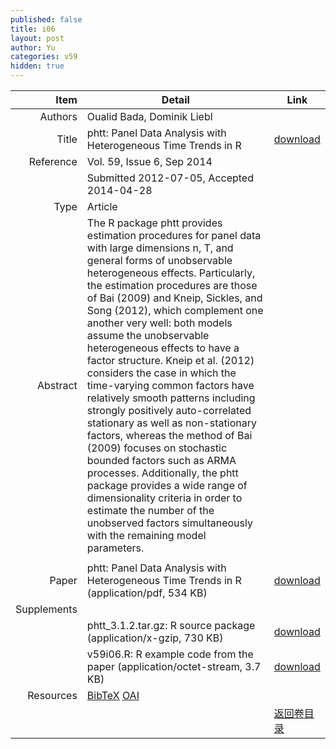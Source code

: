 ```yaml
---
published: false
title: i06
layout: post
author: Yu
categories: v59
hidden: true
---
```


| Item | Detail | Link |
|---:|---|---|
| Authors | Oualid Bada, Dominik Liebl| |
| Title |phtt: Panel Data Analysis with Heterogeneous Time Trends in R | [download](http://www.jstatsoft.org/v59/i06/paper) |
| Reference |Vol. 59, Issue 6, Sep 2014 | |
| | Submitted 2012-07-05, Accepted 2014-04-28| | 
| Type | Article| |
| Abstract | The R package phtt provides estimation procedures for panel data with large dimensions n, T, and general forms of unobservable heterogeneous effects. Particularly, the estimation procedures are those of Bai (2009) and Kneip, Sickles, and Song (2012), which complement one another very well: both models assume the unobservable heterogeneous effects to have a factor structure. Kneip et al. (2012) considers the case in which the time-varying common factors have relatively smooth patterns including strongly positively auto-correlated stationary as well as non-stationary factors, whereas the method of Bai (2009) focuses on stochastic bounded factors such as ARMA processes. Additionally, the phtt package provides a wide range of dimensionality criteria in order to estimate the number of the unobserved factors simultaneously with the remaining model parameters.
| |
| Paper | phtt: Panel Data Analysis with Heterogeneous Time Trends in R  (application/pdf, 534 KB)| [download](http://www.jstatsoft.org/v59/i06/paper) |
| Supplements | | |
| |phtt_3.1.2.tar.gz: R source package  (application/x-gzip, 730 KB)|  [download](http://www.jstatsoft.org/v59/i06/supp/1) |
| |v59i06.R:          R example code from the paper  (application/octet-stream, 3.7 KB)|  [download](http://www.jstatsoft.org/v59/i06/supp/2) |
| Resources | [BibTeX](http://www.jstatsoft.org/v59/i06/bibtex) [OAI](http://www.jstatsoft.org/oai?verb=GetRecord&identifier=oai.jstatsoft/v59/i06&prefix=oai_dc)| |
| |  | [返回卷目录]({{site.baseurl}}/volume/v59.html) |